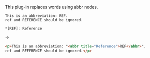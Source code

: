 This plug-in replaces words using abbr nodes.

```
This is an abbreviation: REF.
ref and REFERENCE should be ignored.

*[REF]: Reference
```

->

```HTML
<p>This is an abbreviation: "<abbr title="Reference">REF</abbr>".
ref and REFERENCE should be ignored.</p>
```
